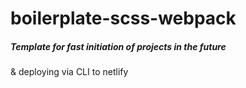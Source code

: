 # boilerplate-scss-webpack

##### Template for fast initiation of projects in the future
& deploying via CLI to netlify 